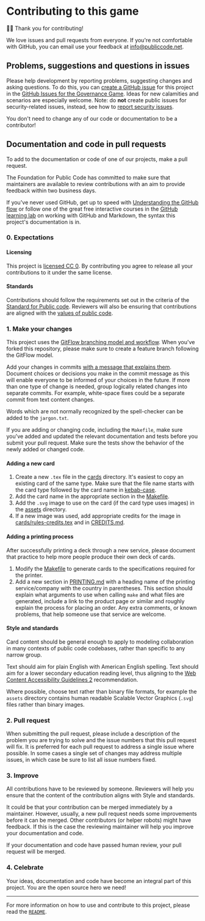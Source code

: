 # Contributing to this game

<!-- SPDX-License-Identifier: CC0-1.0 -->
<!-- SPDX-FileCopyrightText: 2019-2023 The Foundation for Public Code <info@publiccode.net> -->

🙇‍♀️ Thank you for contributing!

We love issues and pull requests from everyone.
If you're not comfortable with GitHub, you can email use your feedback at <info@publiccode.net>.

## Problems, suggestions and questions in issues

Please help development by reporting problems, suggesting changes and asking questions.
To do this, you can [create a GitHub issue](https://help.github.com/articles/creating-an-issue/) for this project in the [GitHub Issues for the Governance Game](https://github.com/publiccodenet/governance-game/issues).
Ideas for new calamities and scenarios are especially welcome.
Note: do **not** create public issues for security-related issues, instead, see how to [report security issues](SECURITY.md).

You don't need to change any of our code or documentation to be a contributor!

## Documentation and code in pull requests

To add to the documentation or code of one of our projects, make a pull request.

The Foundation for Public Code has committed to make sure that maintainers are available to review contributions with an aim to provide feedback within two business days.

If you've never used GitHub, get up to speed with [Understanding the GitHub flow](https://guides.github.com/introduction/flow/) or follow one of the great free interactive courses in the [GitHub learning lab](https://lab.github.com/) on working with GitHub and Markdown, the syntax this project's documentation is in.

### 0. Expectations

#### Licensing

This project is [licensed CC 0](LICENSE).
By contributing you agree to release all your contributions to it under the same license.

#### Standards

Contributions should follow the requirements set out in the criteria of the [Standard for Public code](https://standard.publiccode.net/).
Reviewers will also be ensuring that contributions are aligned with the [values of public code](https://standard.publiccode.net/introduction.html#values-of-public-code).

### 1. Make your changes

This project uses the [GitFlow branching model and workflow](https://nvie.com/posts/a-successful-git-branching-model/).
When you've forked this repository, please make sure to create a feature branch following the GitFlow model.

Add your changes in commits [with a message that explains them](https://robots.thoughtbot.com/5-useful-tips-for-a-better-commit-message).
Document choices or decisions you make in the commit message as this will enable everyone to be informed of your choices in the future.
If more than one type of change is needed, group logically related changes into separate commits.
For example, white-space fixes could be a separate commit from text content changes.

Words which are not normally recognized by the spell-checker can be added to the `jargon.txt`.

If you are adding or changing code, including the `Makefile`, make sure you've added and updated the relevant documentation and tests before you submit your pull request.
Make sure the tests show the behavior of the newly added or changed code.

#### Adding a new card

1. Create a new `.tex` file in the [cards](./cards/) directory. It's easiest to copy an existing card of the same type. Make sure that the file name starts with the card type followed by the card name in [kebab-case](https://en.wikipedia.org/wiki/Letter_case#Kebab_case).
2. Add the card name in the appropriate section in the [Makefile](Makefile).
3. Add the `.svg` image to use on the card (if the card type uses images) in the [assets](./assets/) directory.
4. If a new image was used, add appropriate credits for the image in [cards/rules-credits.tex](./cards/rules-credits.tex) and in [CREDITS.md](CREDITS.md).

#### Adding a printing process

After successfully printing a deck through a new service, please document that practice to help more people produce their own deck of cards.

1. Modify the [Makefile](Makefile) to generate cards to the specifications required for the printer.
2. Add a new section in [PRINTING.md](PRINTING.md) with a heading name of the printing service/company with the country in parentheses. This section should explain what arguments to use when calling `make` and what files are generated, include a link to the product page or similar and roughly explain the process for placing an order. Any extra comments, or known problems, that help someone use that service are welcome.

#### Style and standards

Card content should be general enough to apply to modeling collaboration in many contexts of public code codebases, rather than specific to any narrow group.

Text should aim for plain English with American English spelling.
Text should aim for a lower secondary education reading level, thus aligning to the [Web Content Accessibility Guidelines 2](https://www.w3.org/WAI/WCAG21/quickref/?showtechniques=315#readable) recommendation.

Where possible, choose text rather than binary file formats, for example the `assets` directory contains human readable Scalable Vector Graphics (`.svg`) files rather than binary images.

### 2. Pull request

When submitting the pull request, please include a description of the problem you are trying to solve and the issue numbers that this pull request will fix.
It is preferred for each pull request to address a single issue where possible.
In some cases a single set of changes may address multiple issues, in which case be sure to list all issue numbers fixed.

### 3. Improve

All contributions have to be reviewed by someone.
Reviewers will help you ensure that the content of the contribution aligns with Style and standards.

It could be that your contribution can be merged immediately by a maintainer.
However, usually, a new pull request needs some improvements before it can be merged.
Other contributors (or helper robots) might have feedback.
If this is the case the reviewing maintainer will help you improve your documentation and code.

If your documentation and code have passed human review, your pull request will be merged.

### 4. Celebrate

Your ideas, documentation and code have become an integral part of this project. You are the open source hero we need!

---

For more information on how to use and contribute to this project, please read the [`README`](README.md).

